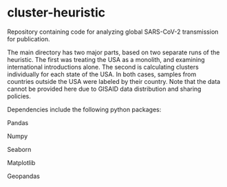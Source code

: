 # cluster-heuristic
Repository containing code for analyzing global SARS-CoV-2 transmission for publication.

The main directory has two major parts, based on two separate runs of the heuristic. The first was treating the USA as a monolith, and examining international introductions alone. The second is calculating clusters individually for each state of the USA. In both cases, samples from countries outside the USA were labeled by their country. Note that the data cannot be provided here due to GISAID data distribution and sharing policies.

Dependencies include the following python packages:

Pandas

Numpy

Seaborn

Matplotlib

Geopandas
